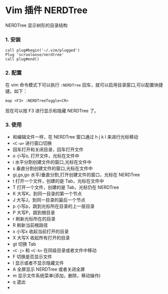 # Vim 插件 NERDTree

NERDTree 显示树形的目录结构

### 1. 安装

```vim
call plug#begin('~/.vim/plugged')
Plug 'scrooloose/nerdtree'
call plug#end()
```

### 2. 配置

在 vim 命令模式下可以执行 `:NERDTree` 回车，就可以启用目录窗口,可以配置快捷键。如下：
```vim
map <F3> :NERDTreeToggle<CR>
```
现在可以按 F3 进行显示和隐藏 NERDTree 了。

### 3. 使用

* 和编辑文件一样，在 NERDTree 窗口通过 h j k l 来进行光标移动
* `<C-w>` 进行窗口切换
* 回车打开和关闭目录，回车打开文件
* o 小写o, 打开文件，光标在文件中
* i 水平分割创建文件的窗口,光标在文件中
* s 垂直分割创建文件的窗口,光标在文件中
* gi,gs,go 水平/垂直分割,打开创建文件的窗口，光标在 NERDTree
* t 打开一个文件，创建的是 Tab，光标在文件中
* T 打开一个文件，创建的是 Tab，光标仍在 NERDTree
* K 大写K，到同一目录的第一个节点
* J 大写J，到同一目录的最后一个节点
* p 小写p，跳到光标所在目录的上一层目录
* P 大写P，跳到根目录
* r 刷新光标所在的目录
* R 刷新当前根路径
* x 小写x 收起当前打开的目录
* X 大写X 收起所有打开的目录
* gt 切换 Tab
* `<C-j>` 和 `<C-k>` 在同级目录或者文件中移动
* F 切换是否显示文件
* I 显示或者不显示隐藏文件
* A 全屏显示 NERDTree 或者关闭全屏
* m 显示文件系统菜单(添加，删除，移动操作)
* q 退出
* 


